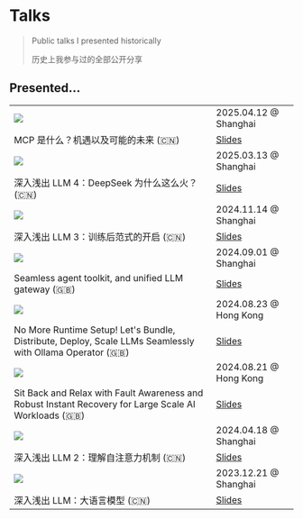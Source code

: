 # Talks

> Public talks I presented historically
>
> 历史上我参与过的全部公开分享

## Presented...

|  |  |
| --- | --- |
| ![](https://github.com/user-attachments/assets/5cc04015-681d-4f6e-a0d2-91fd65dd2e3f) | 2025.04.12 @ Shanghai |
| MCP 是什么？机遇以及可能的未来 (🇨🇳) | [Slides]([https://talks.ayaka.io/nekoayaka//](https://talks.ayaka.io/nekoayaka/2025-04-13-what-is-mcp-and-how-it-helps)/) |
| ![](https://github.com/user-attachments/assets/7dacca02-f6bd-40b6-aa7f-9d409fc7ce42) | 2025.03.13 @ Shanghai |
| 深入浅出 LLM 4：DeepSeek 为什么这么火？ (🇨🇳) | [Slides](https://talks.ayaka.io/nekoayaka/2025-03-13-deep-dive-llm-deepseek-and-how/) |
| ![](https://github.com/user-attachments/assets/e82484ce-58d1-4e9d-a0dd-2c9c616b0da5) | 2024.11.14 @ Shanghai |
| 深入浅出 LLM 3：训练后范式的开启 (🇨🇳) | [Slides](https://talks.ayaka.io/nekoayaka/2024-11-14-deep-dive-llm-era-of-post-training/) |
| ![](https://github.com/user-attachments/assets/ddbe1f6c-e692-4bea-967c-95eda4a2b808) | 2024.09.01 @ Shanghai |
| Seamless agent toolkit, and unified LLM gateway (🇬🇧) | [Slides](https://talks.ayaka.io/nekoayaka/2024-09-01-demo-inn/) |
| ![](https://i.ytimg.com/vi/XWjZQfSXKDg/hq720.jpg) | 2024.08.23 @ Hong Kong |
| No More Runtime Setup! Let's Bundle, Distribute, Deploy, Scale LLMs Seamlessly with Ollama Operator (🇬🇧) | [Slides](https://talks.ayaka.io/nekoayaka/2024-08-23-kubecon-hk/) |
| ![](https://i.ytimg.com/vi/SlRMvDUY7lI/hq720.jpg) | 2024.08.21 @ Hong Kong |
| Sit Back and Relax with Fault Awareness and Robust Instant Recovery for Large Scale AI Workloads (🇬🇧) | [Slides](https://baizeai.github.io/talks/2024-08-21-kubecon-hk/) |
| ![](https://github.com/user-attachments/assets/581582eb-1018-4dfe-8ec6-0a13dd3242ce) | 2024.04.18 @ Shanghai |
| 深入浅出 LLM 2：理解自注意力机制 (🇨🇳) | [Slides](https://talks.ayaka.io/nekoayaka/2024-04-18-deep-dive-llm-understand-attention-heads-share/) |
| ![](https://github.com/user-attachments/assets/c7c9fff1-55b7-4d54-8068-ed1b15f43a43) | 2023.12.21 @ Shanghai |
| 深入浅出 LLM：大语言模型 (🇨🇳) | [Slides](https://talks.ayaka.io/nekoayaka/2023-12-21-deep-dive-llm-unleash-the-potentials-of-llm-share/) |
